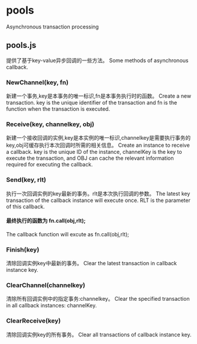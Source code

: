 # pools
Asynchronous transaction processing

## pools.js
提供了基于key-value异步回调的一些方法。
Some methods of asynchronous callback.

### NewChannel(key, fn)
新建一个事务,key是本事务的唯一标识,fn是本事务执行时的函数。
Create a new transaction. key is the unique identifier of the transaction and fn is the function when the transaction is executed.

### Receive(key, channelkey, obj)
新建一个接收回调的实例,key是本实例的唯一标识,channelkey是需要执行事务的key,obj可缓存执行本次回调时所需的相关信息。
Create an instance to receive a callback. key is the unique ID of the instance, channelKey is the key to execute the transaction, and OBJ can cache the relevant information required for executing the callback.

### Send(key, rlt)
执行一次回调实例的key最新的事务。rlt是本次执行回调的参数。
The latest key transaction of the callback instance will execute once. RLT is the parameter of this callback.

#### 最终执行的函数为 fn.call(obj,rlt);
The callback function will excute as fn.call(obj,rlt);

### Finish(key)
清除回调实例key中最新的事务。
Clear the latest transaction in callback instance key.

### ClearChannel(channelkey)
清除所有回调实例中的指定事务:channelkey。
Clear the specified transaction in all callback instances: channelKey.

### ClearReceive(key)
清除回调实例key的所有事务。
Clear all transactions of callback instance key.